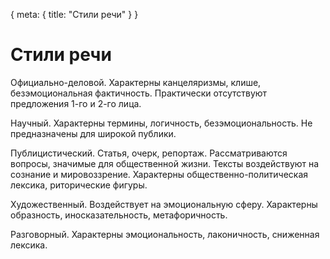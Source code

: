 <route> { meta: { title: "Стили речи" } } </route>

# Стили речи

Официально-деловой. Характерны канцеляризмы, клише, безэмоциональная фактичность. Практически отсутствуют предложения 1-го и 2-го лица.

Научный. Характерны термины, логичность, безэмоциональность. Не предназначены для широкой публики.

Публицистический. Статья, очерк, репортаж. Рассматриваются вопросы, значимые для общественной жизни. Тексты воздействуют на сознание и мировоззрение. Характерны общественно-политическая лексика, риторические фигуры.

Художественный. Воздействует на эмоциональную сферу. Характерны образность, иносказательность, метафоричность.

Разговорный. Характерны эмоциональность, лаконичность, сниженная лексика.